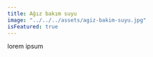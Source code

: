 ```yaml
---
title: Ağız bakım suyu
image: "../../../assets/agiz-bakim-suyu.jpg"
isFeatured: true
---
```


lorem ipsum